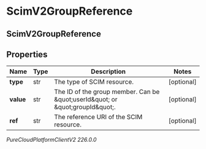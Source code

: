 # ScimV2GroupReference

## ScimV2GroupReference

## Properties

|Name | Type | Description | Notes|
|------------ | ------------- | ------------- | -------------|
| **type** | str | The type of SCIM resource. | [optional] |
| **value** | str | The ID of the group member. Can be \&quot;userId\&quot; or \&quot;groupId\&quot;. | [optional] |
| **ref** | str | The reference URI of the SCIM resource. | [optional] |



_PureCloudPlatformClientV2 226.0.0_
